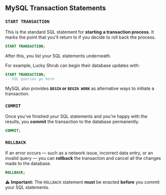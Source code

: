 ## **MySQL Transaction Statements**

### **`START TRANSACTION`**

This is the standard SQL statement for **starting a transaction process**. It marks the point that you'll return to if you decide to roll back the process.  

```sql
START TRANSACTION;
```

After this, you list your SQL statements underneath.  

For example, Lucky Shrub can begin their database updates with:

```sql
START TRANSACTION;
-- SQL queries go here
```

MySQL also provides **`BEGIN` or `BEGIN WORK`** as alternative ways to initiate a transaction.

### **`COMMIT`**

Once you’ve finished your SQL statements and you're happy with the results, you **commit** the transaction to the database permanently.

```sql
COMMIT;
```

### **`ROLLBACK`**

If an error occurs — such as a network issue, incorrect data entry, or an invalid query — you can **rollback** the transaction and cancel all the changes made to the database.

```sql
ROLLBACK;
```

⚠️ **Important:** The `ROLLBACK` statement **must** be enacted **before** you commit your SQL statements.
